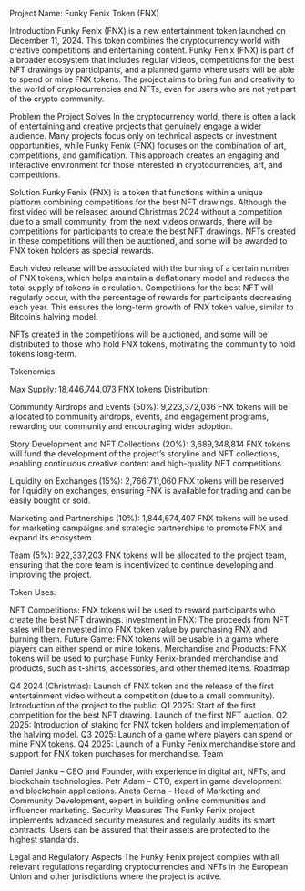 Project Name: Funky Fenix Token (FNX)

Introduction
Funky Fenix (FNX) is a new entertainment token launched on December 11, 2024. This token combines the cryptocurrency world with creative competitions and entertaining content. Funky Fenix (FNX) is part of a broader ecosystem that includes regular videos, competitions for the best NFT drawings by participants, and a planned game where users will be able to spend or mine FNX tokens. The project aims to bring fun and creativity to the world of cryptocurrencies and NFTs, even for users who are not yet part of the crypto community.

Problem the Project Solves
In the cryptocurrency world, there is often a lack of entertaining and creative projects that genuinely engage a wider audience. Many projects focus only on technical aspects or investment opportunities, while Funky Fenix (FNX) focuses on the combination of art, competitions, and gamification. This approach creates an engaging and interactive environment for those interested in cryptocurrencies, art, and competitions.

Solution
Funky Fenix (FNX) is a token that functions within a unique platform combining competitions for the best NFT drawings. Although the first video will be released around Christmas 2024 without a competition due to a small community, from the next videos onwards, there will be competitions for participants to create the best NFT drawings. NFTs created in these competitions will then be auctioned, and some will be awarded to FNX token holders as special rewards.

Each video release will be associated with the burning of a certain number of FNX tokens, which helps maintain a deflationary model and reduces the total supply of tokens in circulation. Competitions for the best NFT will regularly occur, with the percentage of rewards for participants decreasing each year. This ensures the long-term growth of FNX token value, similar to Bitcoin’s halving model.

NFTs created in the competitions will be auctioned, and some will be distributed to those who hold FNX tokens, motivating the community to hold tokens long-term.

Tokenomics

Max Supply: 18,446,744,073 FNX tokens
Distribution:

Community Airdrops and Events (50%):
9,223,372,036 FNX tokens will be allocated to community airdrops, events, and engagement programs, rewarding our community and encouraging wider adoption.

Story Development and NFT Collections (20%):
3,689,348,814 FNX tokens will fund the development of the project’s storyline and NFT collections, enabling continuous creative content and high-quality NFT competitions.

Liquidity on Exchanges (15%):
2,766,711,060 FNX tokens will be reserved for liquidity on exchanges, ensuring FNX is available for trading and can be easily bought or sold.

Marketing and Partnerships (10%):
1,844,674,407 FNX tokens will be used for marketing campaigns and strategic partnerships to promote FNX and expand its ecosystem.

Team (5%):
922,337,203 FNX tokens will be allocated to the project team, ensuring that the core team is incentivized to continue developing and improving the project.

Token Uses:

NFT Competitions: FNX tokens will be used to reward participants who create the best NFT drawings.
Investment in FNX: The proceeds from NFT sales will be reinvested into FNX token value by purchasing FNX and burning them.
Future Game: FNX tokens will be usable in a game where players can either spend or mine tokens.
Merchandise and Products: FNX tokens will be used to purchase Funky Fenix-branded merchandise and products, such as t-shirts, accessories, and other themed items.
Roadmap

Q4 2024 (Christmas): Launch of FNX token and the release of the first entertainment video without a competition (due to a small community). Introduction of the project to the public.
Q1 2025: Start of the first competition for the best NFT drawing. Launch of the first NFT auction.
Q2 2025: Introduction of staking for FNX token holders and implementation of the halving model.
Q3 2025: Launch of a game where players can spend or mine FNX tokens.
Q4 2025: Launch of a Funky Fenix merchandise store and support for FNX token purchases for merchandise.
Team

Daniel Janku – CEO and Founder, with experience in digital art, NFTs, and blockchain technologies.
Petr Adam – CTO, expert in game development and blockchain applications.
Aneta Cerna – Head of Marketing and Community Development, expert in building online communities and influencer marketing.
Security Measures
The Funky Fenix project implements advanced security measures and regularly audits its smart contracts. Users can be assured that their assets are protected to the highest standards.

Legal and Regulatory Aspects
The Funky Fenix project complies with all relevant regulations regarding cryptocurrencies and NFTs in the European Union and other jurisdictions where the project is active.
